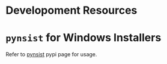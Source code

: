 # Developoment Resources

# `pynsist` for Windows Installers

Refer to [pynsist](https://pypi.org/project/pynsist/) pypi page for usage.
